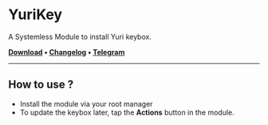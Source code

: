 # YuriKey
A Systemless Module to install Yuri keybox.

**[Download](https://github.com/dpejoh/yurikey/releases/download/v1.1/module.zip) •
[Changelog](https://raw.githubusercontent.com/dpejoh/yurikey/refs/heads/main/changelog.md) •
[Telegram](https://t.me/dpejoh)**

---

## How to use ?

- Install the module via your root manager
- To update the keybox later, tap the **Actions** button in the module.
